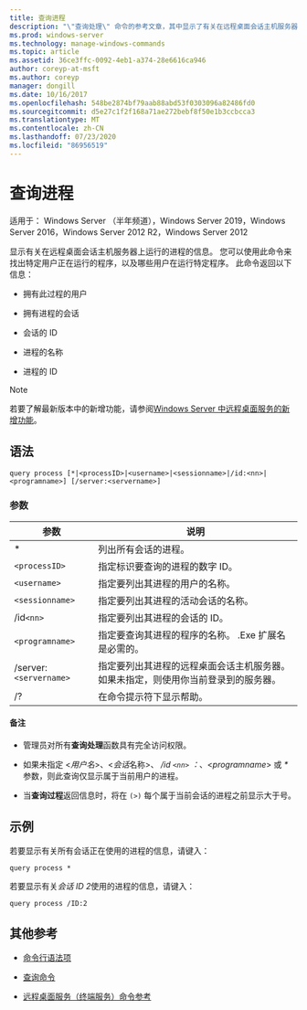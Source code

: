 ```yaml
---
title: 查询进程
description: "\"查询处理\" 命令的参考文章，其中显示了有关在远程桌面会话主机服务器上运行的进程的信息。"
ms.prod: windows-server
ms.technology: manage-windows-commands
ms.topic: article
ms.assetid: 36ce3ffc-0092-4eb1-a374-28e6616ca946
author: coreyp-at-msft
ms.author: coreyp
manager: dongill
ms.date: 10/16/2017
ms.openlocfilehash: 548be2874bf79aab88abd53f0303096a82486fd0
ms.sourcegitcommit: d5e27c1f2f168a71ae272bebf8f50e1b3ccbcca3
ms.translationtype: MT
ms.contentlocale: zh-CN
ms.lasthandoff: 07/23/2020
ms.locfileid: "86956519"
---
```

# <a name="query-process"></a>查询进程

适用于： Windows Server （半年频道），Windows Server 2019，Windows Server 2016，Windows Server 2012 R2，Windows Server 2012

显示有关在远程桌面会话主机服务器上运行的进程的信息。 您可以使用此命令来找出特定用户正在运行的程序，以及哪些用户在运行特定程序。 此命令返回以下信息：

- 拥有此过程的用户

- 拥有进程的会话

- 会话的 ID

- 进程的名称

- 进程的 ID

> [!NOTE]
> 若要了解最新版本中的新增功能，请参阅[Windows Server 中远程桌面服务的新增功能](/previous-versions/windows/it-pro/windows-server-2012-r2-and-2012/dn283323(v=ws.11))。

## <a name="syntax"></a>语法

```
query process [*|<processID>|<username>|<sessionname>|/id:<nn>|<programname>] [/server:<servername>]
```

### <a name="parameters"></a>参数

| 参数 | 说明 |
|--|--|
| * | 列出所有会话的进程。 |
| `<processID>` | 指定标识要查询的进程的数字 ID。 |
| `<username>` | 指定要列出其进程的用户的名称。 |
| `<sessionname>` | 指定要列出其进程的活动会话的名称。 |
| /id`<nn>` | 指定要列出其进程的会话的 ID。 |
| `<programname>` | 指定要查询其进程的程序的名称。 .Exe 扩展名是必需的。 |
| /server:`<servername>` | 指定要列出其进程的远程桌面会话主机服务器。 如果未指定，则使用你当前登录到的服务器。 |
| /? | 在命令提示符下显示帮助。 |

#### <a name="remarks"></a>备注

- 管理员对所有**查询处理**函数具有完全访问权限。

- 如果未指定 <*用户名*>、<*会话*名称>、 */id `<nn>` ：*、<*programname*> 或 *&#42;* 参数，则此查询仅显示属于当前用户的进程。

- 当**查询过程**返回信息时，将在 `(>)` 每个属于当前会话的进程之前显示大于号。

## <a name="examples"></a>示例

若要显示有关所有会话正在使用的进程的信息，请键入：

```
query process *
```

若要显示有关*会话 ID 2*使用的进程的信息，请键入：

```
query process /ID:2
```

## <a name="additional-references"></a>其他参考

- [命令行语法项](command-line-syntax-key.md)

- [查询命令](query.md)

- [远程桌面服务（终端服务）命令参考](remote-desktop-services-terminal-services-command-reference.md)
